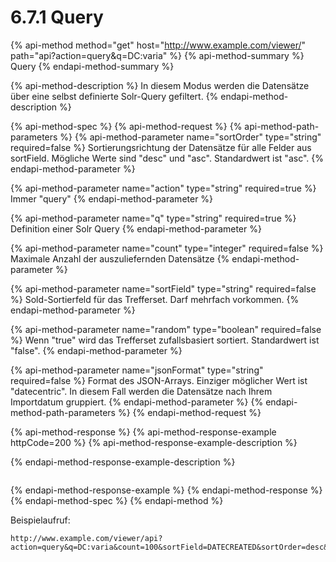 # 6.7.1 Query

{% api-method method="get" host="http://www.example.com/viewer/" path="api?action=query&q=DC:varia" %}
{% api-method-summary %}
Query
{% endapi-method-summary %}

{% api-method-description %}
In diesem Modus werden die Datensätze über eine selbst definierte Solr-Query gefiltert.
{% endapi-method-description %}

{% api-method-spec %}
{% api-method-request %}
{% api-method-path-parameters %}
{% api-method-parameter name="sortOrder" type="string" required=false %}
Sortierungsrichtung der Datensätze für alle Felder aus sortField. Mögliche Werte sind "desc" und "asc". Standardwert ist "asc".
{% endapi-method-parameter %}

{% api-method-parameter name="action" type="string" required=true %}
Immer "query"
{% endapi-method-parameter %}

{% api-method-parameter name="q" type="string" required=true %}
Definition einer Solr Query
{% endapi-method-parameter %}

{% api-method-parameter name="count" type="integer" required=false %}
Maximale Anzahl der auszuliefernden Datensätze
{% endapi-method-parameter %}

{% api-method-parameter name="sortField" type="string" required=false %}
Sold-Sortierfeld für das Trefferset. Darf mehrfach vorkommen.
{% endapi-method-parameter %}

{% api-method-parameter name="random" type="boolean" required=false %}
Wenn "true" wird das Trefferset zufallsbasiert sortiert. Standardwert ist "false".
{% endapi-method-parameter %}

{% api-method-parameter name="jsonFormat" type="string" required=false %}
Format des JSON-Arrays. Einziger möglicher Wert ist "datecentric". In diesem Fall werden die Datensätze nach Ihrem Importdatum gruppiert.
{% endapi-method-parameter %}
{% endapi-method-path-parameters %}
{% endapi-method-request %}

{% api-method-response %}
{% api-method-response-example httpCode=200 %}
{% api-method-response-example-description %}

{% endapi-method-response-example-description %}

```

```
{% endapi-method-response-example %}
{% endapi-method-response %}
{% endapi-method-spec %}
{% endapi-method %}



Beispielaufruf:

```text
http://www.example.com/viewer/api?action=query&q=DC:varia&count=100&sortField=DATECREATED&sortOrder=desc&jsonFormat=datecentric
```

